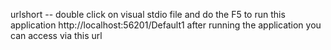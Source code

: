 urlshort -- double click on visual stdio file and do the F5 to run this application
http://localhost:56201/Default1  after running the application you can access via this url
